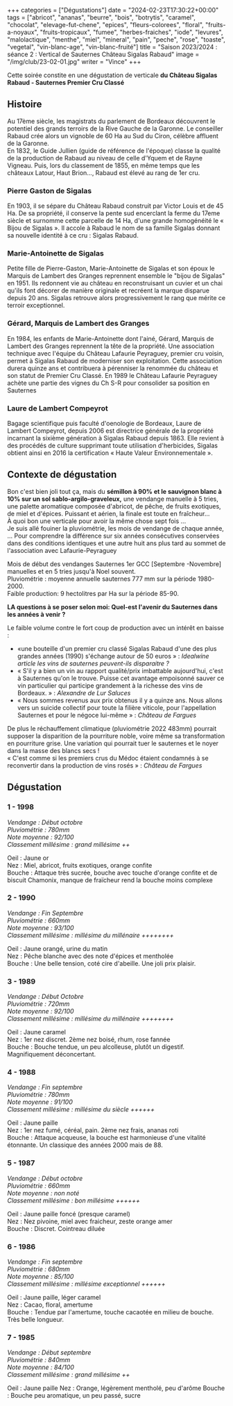 +++
categories = ["Dégustations"]
date = "2024-02-23T17:30:22+00:00"
tags = ["abricot", "ananas", "beurre", "bois", "botrytis", "caramel", "chocolat", "elevage-fut-chene", "epices", "fleurs-colorees", "floral", "fruits-a-noyaux", "fruits-tropicaux", "fumee", "herbes-fraiches", "iode", "levures", "malolactique", "menthe", "miel", "mineral", "pain", "peche", "rose", "toaste", "vegetal", "vin-blanc-age", "vin-blanc-fruité"]
title = "Saison 2023/2024 : séance 2 : Vertical de Sauternes Château Sigalas Rabaud"
image = "/img/club/23-02-01.jpg"
writer = "Vince"
+++

Cette soirée constite en une dégustation de verticale **du Château Sigalas Rabaud - Sauternes Premier Cru Classé**

## Histoire

Au 17ème siècle, les magistrats du parlement de Bordeaux découvrent le potentiel des grands terroirs de la Rive Gauche de la Garonne. Le conseiller Rabaud crée alors un vignoble de 60 Ha au Sud du Ciron, célèbre affluent de la Garonne.  
En 1832, le Guide Jullien (guide de référence de l'époque) classe la qualité de la production de Rabaud au niveau de celle d'Yquem et de Rayne Vigneau. Puis, lors du classement de 1855, en même temps que les châteaux Latour, Haut Brion..., Rabaud est élevé au rang de 1er cru.  

### Pierre Gaston de Sigalas

En 1903, il se sépare du Château Rabaud construit par Victor Louis et de 45 Ha. De sa propriété, il conserve la pente sud encerclant la ferme du 17eme siècle et surnomme cette parcelle de 14 Ha, d'une grande homogénéité le « Bijou de Sigalas ». Il accole à Rabaud le nom de sa famille Sigalas donnant sa nouvelle identité à ce cru : Sigalas Rabaud.

### Marie-Antoinette de Sigalas

Petite fille de Pierre-Gaston, Marie-Antoinette de Sigalas et son époux le Marquis de Lambert des Granges reprennent ensemble le "bijou de Sigalas" en 1951. Ils redonnent vie au château en reconstruisant un cuvier et un chai qu'ils font décorer de manière originale et recréent la marque disparue depuis 20 ans. Sigalas retrouve alors progressivement le rang que mérite ce terroir exceptionnel.

### Gérard, Marquis de Lambert des Granges

En 1984, les enfants de Marie-Antoinette dont l'ainé, Gérard, Marquis de Lambert des Granges reprennent la tête de la propriété. Une association technique avec l'équipe du Château Lafaurie Peyraguey, premier cru voisin, permet à Sigalas Rabaud de moderniser son exploitation. Cette association durera quinze ans et contribuera à pérenniser la renommée du château et son statut de Premier Cru Classé. En 1989 le Château Lafaurie Peyraguey achète une partie des vignes du Ch S-R pour consolider sa position en Sauternes

### Laure de Lambert Compeyrot

Bagage scientifique puis faculté d'oenologie de Bordeaux, Laure de Lambert Compeyrot, depuis 2006 est directrice générale de la propriété incarnant la sixième génération à Sigalas Rabaud depuis 1863. Elle revient à des procédés de culture supprimant toute utilisation d'herbicides, Sigalas obtient ainsi en 2016 la certification « Haute Valeur Environnementale ».

## Contexte de dégustation

Bon c'est bien joli tout ça, mais du **sémillon à 90% et le sauvignon blanc à 10% sur un sol sablo-argilo-graveleux,** une vendange manuelle à 5 tries, une palette aromatique composée d'abricot, de pêche, de fruits exotiques, de miel et d'épices. Puissant et aérien, la finale est toute en fraîcheur...  
À quoi bon une verticale pour avoir la même chose sept fois ...  
Je suis allé fouiner la pluviométrie, les mois de vendange de chaque année, ... Pour comprendre la différence sur six années consécutives conservées dans des conditions identiques et une autre huit ans plus tard au sommet de l'association avec Lafaurie-Peyraguey

Mois de début des vendanges Sauternes 1er GCC [Septembre -Novembre] manuelles et en 5 tries jusqu'à Noel souvent.  
Pluviométrie : moyenne annuelle sauternes 777 mm sur la période 1980-2000.  
Faible production: 9 hectolitres par Ha sur la période 85-90.  

**LA questions à se poser selon moi: Quel-est l'avenir du Sauternes dans les années à venir ?**  

Le faible volume contre le fort coup de production avec un intérêt en baisse :

- «une bouteille d'un premier cru classé Sigalas Rabaud d'une des plus grandes années (1990) s'échange autour de 50 euros » : _Idealwine article les vins de sauternes peuvent-ils disparaitre ?_  
- « S'il y a bien un vin au rapport qualité/prix imbattable aujourd'hui, c'est à Sauternes qu'on le trouve. Puisse cet avantage empoisonné sauver ce vin particulier qui participe grandement à la richesse des vins de Bordeaux. » : _Alexandre de Lur Saluces_
- « Nous sommes revenus aux prix obtenus il y a quinze ans. Nous allons vers un suicide collectif pour toute la filière viticole, pour l'appellation Sauternes et pour le négoce lui-même » : _Château de Fargues_

De plus le réchauffement climatique (pluviométrie 2022 483mm) pourrait supposer la disparition de la pourriture noble, voire même sa transformation en pourriture grise. Une variation qui pourrait tuer le sauternes et le noyer dans la masse des blancs secs !  
« C'est comme si les premiers crus du Médoc étaient condamnés à se reconvertir dans la production de vins rosés »  : _Château de Fargues_

## Dégustation

### 1 - 1998

_Vendange : Début octobre_  
_Pluviométrie : 780mm_  
_Note moyenne : 92/100_  
_Classement millésime : grand millésime ++_  

Oeil : Jaune or  
Nez : Miel, abricot, fruits exotiques, orange confite  
Bouche : Attaque très sucrée, bouche avec touche d'orange confite et de biscuit Chamonix, manque de fraïcheur rend la bouche moins complexe

### 2 - 1990 <i class="fa fa-plus-circle"></i>

_Vendange : Fin Septembre_  
_Pluviométrie : 660mm_  
_Note moyenne : 93/100_  
_Classement millésime : millésime du millénaire ++++++++_  

Oeil : Jaune orangé, urine du matin  
Nez : Pêche blanche avec des note d'épices et mentholée  
Bouche : Une belle tension, coté cire d'abeille. Une joli prix plaisir.

### 3 - 1989 <i class="fa fa-plus-circle"></i>  

_Vendange : Début Octobre_  
_Pluviométrie : 720mm_  
_Note moyenne : 92/100_  
_Classement millésime : millésime du millénaire ++++++++_  

Oeil : Jaune caramel  
Nez : 1er nez discret. 2ème nez boisé, rhum, rose fannée  
Bouche : Bouche tendue, un peu alcolleuse, plutôt un digestif. Magnifiquement déconcertant.

### 4 - 1988

_Vendange : Fin septembre_  
_Pluviométrie : 780mm_  
_Note moyenne : 91/100_  
_Classement millésime : millésime du siècle ++++++_  

Oeil : Jaune paille  
Nez : 1er nez fumé, céréal, pain. 2ème nez frais, ananas roti  
Bouche : Attaque acqueuse, la bouche est harmonieuse d'une vitalité étonnante. Un classique des années 2000 mais de 88.

### 5 - 1987

_Vendange : Début octobre_  
_Pluviométrie : 660mm_  
_Note moyenne : non noté_  
_Classement millésime : bon millésime ++++++_  

Oeil : Jaune paille foncé (presque caramel)  
Nez : Nez pivoine, miel avec fraicheur, zeste orange amer  
Bouche : Discret. Cointreau diluée

### 6 - 1986

_Vendange : Fin septembre_  
_Pluviométrie : 680mm_  
_Note moyenne : 85/100_  
_Classement millésime : millésime exceptionnel ++++++_  

Oeil : Jaune paille, léger caramel  
Nez : Cacao, floral, amertume  
Bouche : Tendue par l'amertume, touche cacaotée en milieu de bouche. Très belle longueur.

### 7 - 1985

_Vendange : Début septembre_  
_Pluviométrie : 840mm_  
_Note moyenne : 84/100_  
_Classement millésime : grand millésime ++_  

Oeil : Jaune paille
Nez : Orange, légèrement mentholé, peu d'arôme
Bouche : Bouche peu aromatique, un peu passé, sucre
